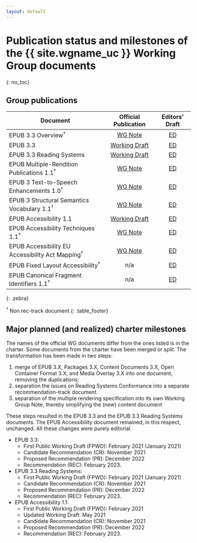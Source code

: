 ```yaml
---
layout: default
---
```


# Publication status and milestones of the {{ site.wgname_uc }} Working Group documents
{: no_toc}


## Group publications

| Document | Official Publication | Editors’ Draft |
|----------|:--------------:|:-----------------:|
| EPUB 3.3 Overview<sup>†<sup>   | [WG Note](https://www.w3.org/TR/epub-overview-33/) | [ED](https://w3c.github.io/epub-specs/epub33/overview/)                
| EPUB 3.3                       | [Working Draft](https://www.w3.org/TR/epub-33/) | [ED](https://w3c.github.io/epub-specs/epub33/core/)                    
| EPUB 3.3 Reading Systems       | [Working Draft](https://www.w3.org/TR/epub-rs-33/) | [ED](https://w3c.github.io/epub-specs/epub33/rs/)                      
| EPUB Multiple-Rendition Publications 1.1<sup>†<sup> | [WG Note](https://www.w3.org/TR/epub-multi-rend-11/) | [ED](https://w3c.github.io/epub-specs/epub33/multi-rend/) 
| EPUB 3 Text-to-Speech Enhancements 1.0<sup>†<sup>  |  [WG Note](https://www.w3.org/TR/epub-tts-10/) | [ED](https://w3c.github.io/epub-specs/epub33/tts/)     
| EPUB 3 Structural Semantics Vocabulary 1.1<sup>†<sup>  |  [WG Note](https://www.w3.org/TR/epub-ssv-11/) | [ED](https://w3c.github.io/epub-specs/epub33/ssv/)     
| EPUB Accessibility 1.1         |  [Working Draft](https://www.w3.org/TR/epub-a11y-11/) | [ED](https://w3c.github.io/epub-specs/epub33/a11y/)     
| EPUB Accessibility Techniques 1.1<sup>†<sup>  |  [WG Note](https://www.w3.org/TR/epub-a11y-tech-11/) | [ED](https://w3c.github.io/epub-specs/epub33/epub-a11y-eaa-mapping/)     
| EPUB Accessibility EU Accessibility Act Mapping<sup>†<sup>  |  [WG Note](https://www.w3.org/TR/epub-a11y-eaa-mapping/) | [ED](https://w3c.github.io/epub-specs/epub33/a11y-tech/)     
| EPUB Fixed Layout Accessibility<sup>†<sup>   | n/a | [ED](https://w3c.github.io/epub-specs/epub33/fxl-a11y/)                
| EPUB Canonical Fragment Identifiers 1.1<sup>†<sup>   | n/a | [ED](https://w3c.github.io/epub-specs/epub33/epubcfi/)                
{: .zebra}

<sup>†</sup> Non rec-track document
{: .table_footer}


## Major planned (and realized) charter milestones

The names of the official WG documents differ from the ones listed is in the charter. Some documents from the charter have been merged or split. The transformation has been made in two steps:

1. merge of EPUB 3.X, Packages 3.X, Content Documents 3.X, Open Container Format 3.X, and Media Overlay 3.X into one document, removing the duplications;
2. separation the issues on Reading Systems Conformance into a separate recommendation-track document.
3. separation of the multiple rendering specification into its own Working Group Note, thereby simplifying the (new) content document

These steps resulted in the EPUB 3.3 and the EPUB 3.3 Reading Systems documents. The EPUB Accessibility document remained, in this respect, unchanged. All these changes were purely editorial.

* EPUB 3.3:
    * First Public Working Draft (FPWD): February 2021 (January 2021)
    * Candidate Recommendation (CR): November 2021
    * Proposed Recommendation (PR): December 2022
    * Recommendation (REC): February 2023.
* EPUB 3.3 Reading Systems:
    * First Public Working Draft (FPWD): February 2021 (January 2021)
    * Candidate Recommendation (CR): November 2021
    * Proposed Recommendation (PR): December 2022
    * Recommendation (REC): February 2023.
* EPUB Accessibility 1.1:
    * First Public Working Draft (FPWD): February 2021
    * Updated Working Draft: May 2021
    * Candidate Recommendation (CR): November 2021
    * Proposed Recommendation (PR): December 2022
    * Recommendation (REC): February 2023.


